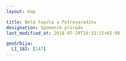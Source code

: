 ```yaml
---
layout: map

title: Bela topola u Petrovaradinu
designation: Spomenik prirode
last_modified_at: 2018-07-29T18:32:15+02:00

geoSrbija:
  L1_182: [147]
---
```

